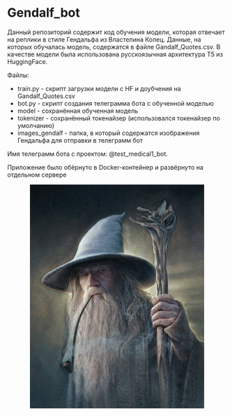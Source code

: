 # Gendalf_bot

Данный репозиторий содержит код обучения модели, которая отвечает на реплики в стиле Гендальфа из Властелина Колец.
Данные, на которых обучалась модель, содержатся в файле Gandalf_Quotes.csv. 
В качестве модели была использована русскоязычная архитектура T5 из HuggingFace.

Файлы:
  * train.py - скрипт загрузки модели с HF и доубчения на Gandalf_Quotes.csv
  * bot.py - скрипт создания телеграмма бота с обученной моделью
  * model - сохранённая обученная модель
  * tokenizer - сохранённый токенайзер (использовался токенайзер по умолчанию)
  * images_gendalf - папка, в который содержатся изображения Гендальфа для отправки в телеграмм бот

Имя телеграмм бота с проектом: @test_medical1_bot.

Приложение было обёрнуто в Docker-контейнер и развёрнуто на отдельном сервере

<p align="center">
  <img src="images_gendalf/s-l1600.jpg" width="400">
</p>
